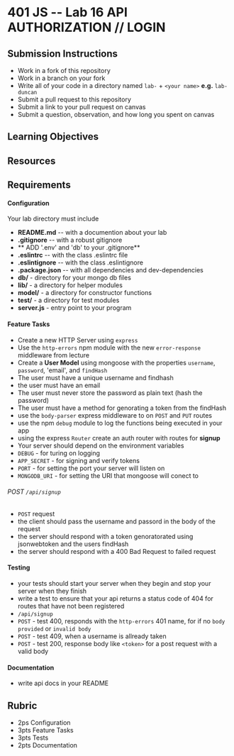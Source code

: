 401 JS --  Lab 16 API AUTHORIZATION // LOGIN
===

## Submission Instructions
  * Work in a fork of this repository
  * Work in a branch on your fork
  * Write all of your code in a directory named `lab-` + `<your name>` **e.g.** `lab-duncan`
  * Submit a pull request to this repository
  * Submit a link to your pull request on canvas
  * Submit a question, observation, and how long you spent on canvas  
  
## Learning Objectives  
<!-- the leaning objectives from the corisponding class number --> 
## Resources  
<!-- a list of liks if any are necessary for the assignment--> 
## Requirements  
#### Configuration  
<!-- list of files, configurations, tools, ect that are required -->
Your lab directory must include  
* **README.md** -- with a documention about your lab
* **.gitignore** -- with a robust gitignore
 * ** ADD '.env' and 'db' to  your .gitignore**
* **.eslintrc** -- with the class .eslintrc file
* **.eslintignore** -- with the class .eslintignore
* **.package.json** -- with all dependencies and dev-dependencies 
* **db/** - directory for your mongo db files
* **lib/** - a directory for helper modules
* **model/** - a directory for constructor functions
* **test/** - a directory for test modules
* **server.js** - entry point to your program
 
#### Feature Tasks  
* Create a new HTTP Server using `express`
* Use the `http-errors` npm  module with the new `error-response` middleware from lecture
* Create a **User Model** using mongoose with the properties `username`, `password`, 'email', and `findHash`
 * The user must have a unique username and findhash
 * the user must have an email 
 * The user must never store the password as plain text (hash the password)
 * The user must have a method for genorating a token from the findHash
* use the `body-parser` express middleware to on `POST` and `PUT` routes
* use the npm `debug` module to log the functions being executed in your app
* using the express `Router` create an auth router with routes for **signup**
* Your server should depend on the environment variables
 * `DEBUG` - for turing on logging
 * `APP_SECRET` - for signing and verify tokens
 * `PORT` - for setting the port your server will listen on
 * `MONGODB_URI` - for setting the URI that mongoose will conect to

###### POST `/api/signup`
* `POST` request
 * the client should pass the username and passord in the body of the request
 * the server should respond with a token genoratorated using jsonwebtoken and the users findHash
 * the server should respond with a 400 Bad Request to failed request

#### Testing  
* your tests should start your server when they begin and stop your server when they finish
* write a test to ensure that your api returns a status code of 404 for routes that have not been registered
* `/api/signup`
 * `POST` - test 400, responds with the `http-errors` 401 name, for if no `body provided` or `invalid body`
 * `POST` - test 409, when a username is allready taken
 * `POST` - test 200, response body like `<token>` for a post request with a valid body

####  Documentation  
* write api docs in your README

<!-- a description of what you want the student to test -->
## Rubric  
* 2ps Configuration
* 3pts Feature Tasks
* 3pts Tests
* 2pts Documentation





